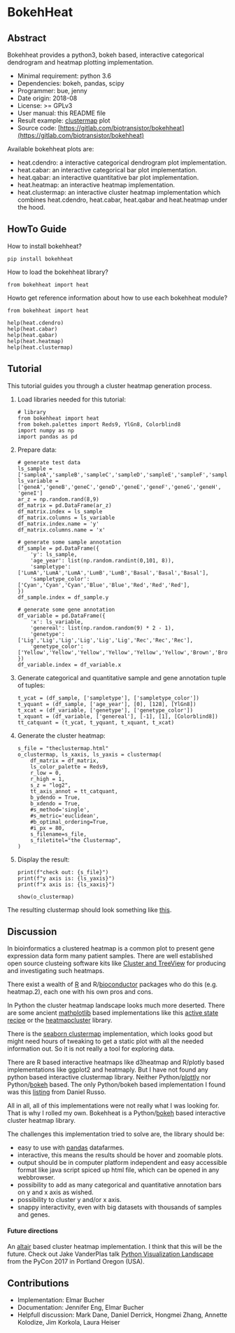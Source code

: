 # BokehHeat

## Abstract

Bokehheat provides a python3, bokeh based, interactive
categorical dendrogram and heatmap plotting implementation.

+ Minimal requirement: python 3.6
+ Dependencies: bokeh, pandas, scipy
+ Programmer: bue, jenny
+ Date origin: 2018-08
+ License: >= GPLv3
+ User manual: this README file
+ Result example: [clustermap](theclustermap.html) plot
+ Source code: [https://gitlab.com/biotransistor/bokehheat](https://gitlab.com/biotransistor/bokehheat)

Available bokehheat plots are:
+ heat.cdendro: a interactive categorical dendrogram plot implementation.
+ heat.cabar: an interactive categorical bar plot implementation.
+ heat.qabar: an interactive quantitative bar plot implementation.
+ heat.heatmap: an interactive heatmap implementation.
+ heat.clustermap: an interactive cluster heatmap implementation which combines
      heat.cdendro, heat.cabar, heat.qabar and heat.heatmap under the hood.


## HowTo Guide

How to install bokehheat?
```
pip install bokehheat
```

How to load the bokehheat library?
```
from bokehheat import heat
```

Howto get reference information about how to use each bokehheat module?
```
from bokehheat import heat

help(heat.cdendro)
help(heat.cabar)
help(heat.qabar)
help(heat.heatmap)
help(heat.clustermap)
```

## Tutorial
This tutorial guides you through a cluster heatmap generation process.

1. Load libraries needed for this tutorial:
    ```
    # library
    from bokehheat import heat
    from bokeh.palettes import Reds9, YlGn8, Colorblind8
    import numpy as np
    import pandas as pd
    ```

1. Prepare data:
    ```
    # generate test data
    ls_sample = ['sampleA','sampleB','sampleC','sampleD','sampleE','sampleF','sampleG','sampleH']
    ls_variable = ['geneA','geneB','geneC','geneD','geneE','geneF','geneG','geneH', 'geneI']
    ar_z = np.random.rand(8,9)
    df_matrix = pd.DataFrame(ar_z)
    df_matrix.index = ls_sample
    df_matrix.columns = ls_variable
    df_matrix.index.name = 'y'
    df_matrix.columns.name = 'x'

    # generate some sample annotation
    df_sample = pd.DataFrame({
        'y': ls_sample,
        'age_year': list(np.random.randint(0,101, 8)),
        'sampletype': ['LumA','LumA','LumA','LumB','LumB','Basal','Basal','Basal'],
        'sampletype_color': ['Cyan','Cyan','Cyan','Blue','Blue','Red','Red','Red'],
    })
    df_sample.index = df_sample.y

    # generate some gene annotation
    df_variable = pd.DataFrame({
        'x': ls_variable,
        'genereal': list(np.random.random(9) * 2 - 1),
        'genetype': ['Lig','Lig','Lig','Lig','Lig','Lig','Rec','Rec','Rec'],
        'genetype_color': ['Yellow','Yellow','Yellow','Yellow','Yellow','Yellow','Brown','Brown','Brown'],
    })
    df_variable.index = df_variable.x
    ```

1. Generate categorical and quantitative sample and gene
    annotation tuple of tuples:
    ```
    t_ycat = (df_sample, ['sampletype'], ['sampletype_color'])
    t_yquant = (df_sample, ['age_year'], [0], [128], [YlGn8])
    t_xcat = (df_variable, ['genetype'], ['genetype_color'])
    t_xquant = (df_variable, ['genereal'], [-1], [1], [Colorblind8])
    tt_catquant = (t_ycat, t_yquant, t_xquant, t_xcat)
    ```

1. Generate the cluster heatmap:
    ```
    s_file = "theclustermap.html"
    o_clustermap, ls_xaxis, ls_yaxis = clustermap(
        df_matrix = df_matrix,
        ls_color_palette = Reds9,
        r_low = 0,
        r_high = 1,
        s_z = "log2",
        tt_axis_annot = tt_catquant,
        b_ydendo = True,
        b_xdendo = True,
        #s_method='single',
        #s_metric='euclidean',
        #b_optimal_ordering=True,
        #i_px = 80,
        s_filename=s_file,
        s_filetitel="the Clustermap",
    )
    ```

1. Display the result:
    ```
    print(f"check out: {s_file}")
    print(f"y axis is: {ls_yaxis}")
    print(f"x axis is: {ls_xaxis}")

    show(o_clustermap)
    ```
The resulting clustermap should look something like [this](theclustermap.html).
<!--
bue 2018-08-29: would be good to have a png from the result in the readme markdown document
![heat.clustermap result](theclustermap.pdf "heat.clustermap result")
![heat.clustermap result](theclustermap.html "heat.clustermap result")
-->

## Discussion

In bioinformatics a clustered heatmap is a common plot to present gene expression data 
form many patient samples.
There are well established open source clusteing software kits like
[Cluster and TreeView](http://bonsai.hgc.jp/%7Emdehoon/software/cluster/index.html)
for producing and investigating such heatmaps.

There exist a wealth of 
[R](https://cran.r-project.org/) and R/[bioconductor](https://www.bioconductor.org/) 
packages who do this (e.g. heatmap.2), each one with his own pros and cons.

In Python the cluster heatmap landscape looks much more deserted.
There are some ancient [mathplotlib](https://matplotlib.org/) based implementations
like this [active state recipe](https://code.activestate.com/recipes/578175-hierarchical-clustering-heatmap-python/)
or the [heatmapcluster](https://github.com/WarrenWeckesser/heatmapcluster) library.

There is the [seaborn clustermap](https://seaborn.pydata.org/generated/seaborn.clustermap.html) implementation,
which looks good but might need hours of tweaking to get a static plot with all the needed information out.
So it is not really a tool for exploring data.

There are R based interactive heatmaps like d3heatmap and
R/plotly based implementations like ggplot2 and heatmaply.
But I have not found any python based interactive clustermap library.
Neither Python/[plottly](https://plot.ly/) nor Python/[bokeh](https://bokeh.pydata.org/en/latest/) based.
The only Python/bokeh based implementation I found was this
[listing](https://russodanielp.github.io/plotting-a-heatmap-with-a-dendrogram-using-bokeh.html)
from Daniel Russo.

All in all, all of this implementations were not really what I was looking for.
That is why I rolled my own.
Bokehheat is a Python/[bokeh](https://bokeh.pydata.org/en/latest/) based interactive cluster heatmap library.

The challenges this implementation tried to solve are, 
the library should be:
+ easy to use with [pandas](https://pandas.pydata.org/) datafarmes.
+ interactive, this means the results should be hover and zoomable plots.
+ output should be in computer platform independent and easy accessible format like java script spiced up html file, 
  which can be opened in any webbrowser. 
+ possibility to add as many categorical and quantitative annotation bars on y and x axis as wished.
+ possibility to cluster y and/or x axis.
+ snappy interactivity, even with big datasets with thousands of samples and genes.


#### Future directions

An [altair](https://altair-viz.github.io/) based cluster heatmap implementation.
I think that this will be the future. Check out Jake VanderPlas talk
[Python Visualization Landscape](https://www.youtube.com/watch?v=FytuB8nFHPQ)
from the PyCon 2017 in Portland Oregon (USA).


## Contributions

+ Implementation: Elmar Bucher
+ Documentation: Jennifer Eng, Elmar Bucher
+ Helpfull discussion: Mark Dane, Daniel Derrick, Hongmei Zhang,
    Annette Kolodize, Jim Korkola, Laura Heiser
